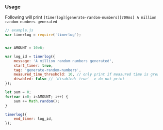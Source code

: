 ### Usage

Following will print `[timerlog][generate-random-numbers][709ms] A million random numbers generated`

```js
// example.js
var timerlog = require('timerlog');


var AMOUNT = 10e6;

var log_id = timerlog({
    message: 'A million random numbers generated',
    start_timer: true,
    tag: 'generate-random-numbers',
    measured_time_threshold: 10, // only print if measured time is greater than 10ms
    disabled: false // `disabled: true` -> do not print
});

let sum = 0;
for(var i=0; i<AMOUNT; i++) {
    sum += Math.random();
}

timerlog({
    end_timer: log_id,
});
```
